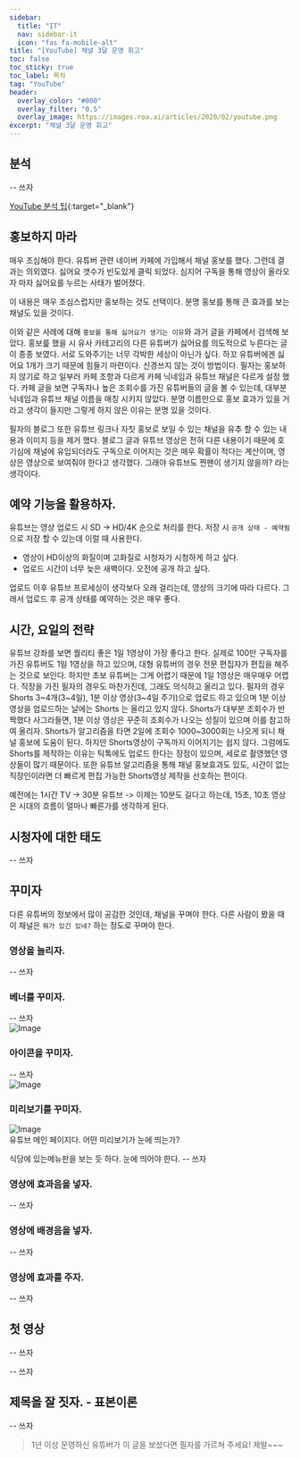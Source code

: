 ```yaml
---
sidebar:
  title: "IT"
  nav: sidebar-it
  icon: "fas fa-mobile-alt"
title: "[YouTube] 채널 3달 운영 회고"
toc: false
toc_sticky: true
toc_label: 목차
tag: "YouTube"
header:
  overlay_color: "#000"
  overlay_filter: "0.5"
  overlay_image: https://images.roa.ai/articles/2020/02/youtube.png
excerpt: "채널 3달 운영 회고"
---
```


## 분석
-- 쓰자

[<i class="fas fa-link"></i> YouTube 분석 팁](https://support.google.com/youtube/answer/11912632?p=youtube_analytics_tips&visit_id=637843711200332089-1906177740&rd=1){:target="_blank"}  


## 홍보하지 마라
매우 조심해야 한다. 유튜버 관련 네이버 카페에 가입해서 채널 홍보를 했다. 그런데 결과는 의외였다. 싫어요 갯수가 빈도있게 클릭 되었다. 심지어 구독을 통해 영상이 올라오자 마자 싫어요를 누르는 사태가 벌어졌다.  

이 내용은 매우 조심스럽지만 홍보하는 것도 선택이다. 분명 홍보를 통해 큰 효과를 보는 채널도 있을 것이다.  

이와 같은 사례에 대해 `홍보를 통해 싫어요가 생기는 이유`와 과거 글을 카페에서 검색해 보았다. 홍보릁 했을 시 유사 카테고리의 다른 유튜버가 싫어요를 의도적으로 누른다는 글이 종종 보였다. 서로 도와주기는 너무 각박한 세상이 아닌가 싶다. 하꼬 유튜버에겐 싫어요 1개가 크기 때문에 힘들기 마련이다. 신경쓰지 않는 것이 방법이다. 필자는 홍보하지 않기로 하고 일부러 카페 조항과 다르게 카페 닉네임과 유튜브 채널은 다르게 설정 했다. 카페 글을 보면 구독자나 높은 조회수를 가진 유튜버들의 글을 볼 수 있는데, 대부분 닉네임과 유튜브 채널 이름을 매칭 시키지 않았다. 분명 이름만으로 홍보 효과가 있을 거라고 생각이 들지만 그렇게 하지 않은 이유는 분명 있을 것이다.

필자의 블로그 또한 유튜브 링크나 자칫 홍보로 보일 수 있는 채널을 유추 할 수 있는 내용과 이미지 등을 제거 했다. 블로그 글과 유튜브 영상은 전혀 다른 내용이기 때문에 호기심에 채널에 유입되더라도 구독으로 이어지는 것은 매우 확률이 적다는 계산이며, 영상은 영상으로 보여줘야 한다고 생각했다. 그래야 유튜브도 찐팬이 생기지 않을까? 라는 생각이다.

## 예약 기능을 활용하자.
유튜브는 영상 업로드 시 SD -> HD/4K 순으로 처리를 한다.
저장 시 `공개 상태 - 예약됨`으로 저장 할 수 있는데 이럴 때 사용한다.
* 영상이 HD이상의 화질이며 고화질로 시청자가 시청하게 하고 싶다. 
* 업로드 시간이 너무 늦은 새벽이다. 오전에 공개 하고 싶다.

업로드 이후 유튜브 프로세싱이 생각보다 오래 걸리는데, 영상의 크기에 따라 다르다.
그래서 업로드 후 공개 상태를 예약하는 것은 매우 좋다.


## 시간, 요일의 전략
유튜브 강좌를 보면 퀄리티 좋은 1일 1영상이 가장 좋다고 한다. 실제로 100만 구독자를 가진 유튜버도 1일 1영상을 하고 있으며, 대형 유튜버의 경우 전문 편집자가 편집을 해주는 것으로 보인다. 하지만 초보 유튜버는 그게 어렵기 때문에 1일 1영상은 매우매우 어렵다. 직장을 가진 필자의 경우도 마찬가진데, 그래도 의식하고 올리고 있다. 필자의 경우 Shorts 3~4개(3~4일), 1분 이상 영상(3~4일 주기)으로 업로드 하고 있으며 1분 이상 영상을 업로드하는 날에는 Shorts 는 올리고 있지 않다.
Shorts가 대부분 조회수가 반짝했다 사그라들면, 1분 이상 영상은 꾸준히 조회수가 나오는 성질이 있으며 이를 참고하여 올리자.
Shorts가 알고리즘을 타면 2일에 조회수 1000~3000회는 나오게 되니 채널 홍보에 도움이 된다. 하지만 Shorts영상이 구독까지 이어지기는 쉽지 않다.
그럼에도 Shorts를 제작하는 이유는 틱톡에도 업로드 한다는 장점이 있으며, 세로로 촬영했던 영상들이 많기 때문이다. 또한 유튜브 알고리즘을 통해 채널 홍보효과도 있도, 시간이 없는 직장인이라면 더 빠르게 편집 가능한 Shorts영상 제작을 선호하는 편이다. 

예전에는 1시간 TV -> 30분 유튜브 -> 이제는 10분도 길다고 하는데, 15초, 10초 영상은 시대의 흐름이 얼마나 빠른가를 생각하게 된다.

## 시청자에 대한 태도
-- 쓰자

## 꾸미자
다른 유튜버의 정보에서 많이 공감한 것인데, 채널을 꾸며야 한다. 다른 사람이 봤을 때 이 채널은 `뭐가 있긴 있네?` 하는 정도로 꾸며야 한다. 
### 영상을 늘리자.
-- 쓰자
 
### 베너를 꾸미자.
-- 쓰자  
![Image](https://drive.google.com/uc?export=view&id=16FXEj4LZDIERcpl8UUz1qYEKOZGp_aJm)   
 
### 아이콘을 꾸미자.
-- 쓰자  
![Image](https://drive.google.com/uc?export=view&id=1qIk73oDfJPzZ_IMbsFbkv8H5-1c7Q2XQ)  
 
### 미리보기를 꾸미자.
![Image](https://drive.google.com/uc?export=view&id=11J01XTqgtnJ3-dbeCYoJj2l2z50hmLkd)  
유튜브 메인 페이지다. 어떤 미리보기가 눈에 띄는가? 

식당에 있는메뉴판을 보는 듯 하다. 눈에 띄어야 한다.
-- 쓰자

### 영상에 효과음을 넣자.
-- 쓰자

### 영상에 배경음을 넣자.
-- 쓰자

### 영상에 효과를 주자.
-- 쓰자



## 첫 영상
-- 쓰자

-- 쓰자
## 제목을 잘 짓자. - 표본이론
-- 쓰자

>1년 이상 운영하신 유튜버가 이 글을 보셨다면 필자를 가르쳐 주세요! 제발~~~
